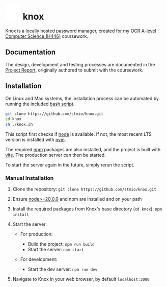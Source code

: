 # ![knox icon](/public/knox.svg) knox

Knox is a locally hosted password manager, created for my [OCR A-level Computer Science (H446)](https://www.ocr.org.uk/qualifications/as-and-a-level/computer-science-h046-h446-from-2015/) coursework.

## Documentation

The design, development and testing processes are documented in the [Project Report](/docs/Project%20Report.pdf), originally authored to submit with the coursework.

## Installation

On Linux and Mac systems, the installation process can be automated by running the included [bash script](/knox.sh).

```bash
git clone https://github.com/stmio/knox.git
cd knox
sh ./knox.sh
```

This script first checks if [node](https://nodejs.org/en) is available. If not, the most recent LTS version is installed with [nvm](https://github.com/nvm-sh/nvm/).

The required [npm](https://www.npmjs.com/) packages are also installed, and the project is built with [vite](https://vitejs.dev/). The production server can then be started.

To start the server again in the future, simply rerun the script.

### Manual Installation

1. Clone the repository: `git clone https://github.com/stmio/knox.git`
2. Ensure [node>=20.0.0](https://nodejs.org/en) and npm are installed and on your path
3. Install the required packages from Knox's base directory (`cd knox`): `npm install`
4. Start the server:

   - For production:

     - Build the project: `npm run build`
     - Start the server: `npm start`

   - For development:
     - Start the dev server: `npm run dev`

5. Navigate to Knox in your web browser, by default `localhost:3000`
